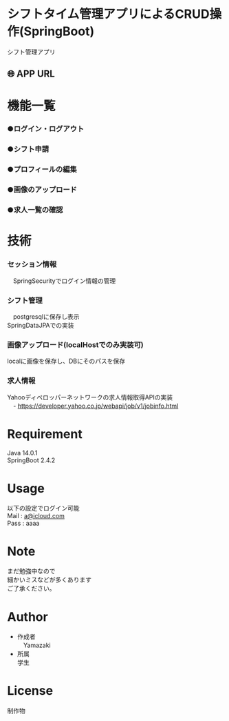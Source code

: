 # シフトタイム管理アプリによるCRUD操作(SpringBoot)
 シフト管理アプリ<br>
 ## 🌐 APP URL
 
  ###
 

 
# 機能一覧
 ### ●ログイン・ログアウト<br>
 ### ●シフト申請<br>
 ### ●プロフィールの編集<br>
 ### ●画像のアップロード<br>
 ### ●求人一覧の確認<br>
 
# 技術
 ### セッション情報
 　SpringSecurityでログイン情報の管理
 ### シフト管理
 　postgresqlに保存し表示<br>
   SpringDataJPAでの実装
 ### 画像アップロード(localHostでのみ実装可)
   localに画像を保存し、DBにそのパスを保存
 ### 求人情報
   Yahooディペロッパーネットワークの求人情報取得APIの実装<br>
 　- https://developer.yahoo.co.jp/webapi/job/v1/jobinfo.html
 　
 
# Requirement
 Java 14.0.1<br>
 SpringBoot 2.4.2<br>
 
 
# Usage
 以下の設定でログイン可能<br>
 Mail : a@icloud.com<br>
 Pass : aaaa<br>
 
# Note
まだ勉強中なので<br>
細かいミスなどが多くあります<br>
ご了承ください。
 
# Author
 
* 作成者<br>
　Yamazaki<br>
* 所属<br>
 学生<br>
 
# License
制作物<br>
